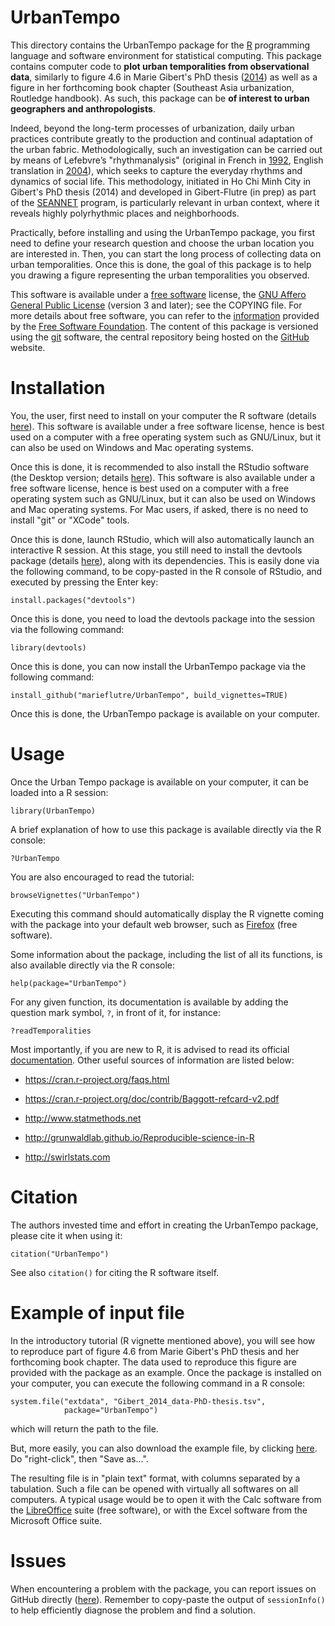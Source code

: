 **UrbanTempo**
==============

This directory contains the UrbanTempo package for the [R](https://www.r-project.org/) programming language and software environment for statistical computing.
This package contains computer code to **plot urban temporalities from observational data**, similarly to figure 4.6 in Marie Gibert's PhD thesis ([2014](https://www.academia.edu/7549254)) as well as a figure in her forthcoming book chapter (Southeast Asia urbanization, Routledge handbook).
As such, this package can be **of interest to urban geographers and anthropologists**.

Indeed, beyond the long-term processes of urbanization, daily urban practices contribute greatly to the production and continual adaptation of the urban fabric.
Methodologically, such an investigation can be carried out by means of Lefebvre’s "rhythmanalysis" (original in French in [1992](https://www.syllepse.net/lng_FR_srub_59_iprod_24-elements-de-rythmanalyse.html), English translation in [2004](https://www.bloomsbury.com/uk/rhythmanalysis-9781472507167/)), which seeks to capture the everyday rhythms and dynamics of social life.
This methodology, initiated in Ho Chi Minh City in Gibert's PhD thesis (2014) and developed in Gibert-Flutre (in prep) as part of the [SEANNET](https://ukna.asia/seannet) program, is particularly relevant in urban context, where it reveals highly polyrhythmic places and neighborhoods.

Practically, before installing and using the UrbanTempo package, you first need to define your research question and choose the urban location you are interested in.
Then, you can start the long process of collecting data on urban temporalities.
Once this is done, the goal of this package is to help you drawing a figure representing the urban temporalities you observed.

This software is available under a [free software](https://en.wikipedia.org/wiki/Free_software) license, the [GNU Affero General Public License](https://www.gnu.org/licenses/agpl.html) (version 3 and later); see the COPYING file.
For more details about free software, you can refer to the [information](https://www.gnu.org/philosophy/philosophy.en.html) provided by the [Free Software Foundation](https://en.wikipedia.org/wiki/Free_Software_Foundation).
The content of this package is versioned using the [git](http://www.git-scm.com/) software, the central repository being hosted on the [GitHub](https://github.com/marieflutre/UrbanTempo) website.


# Installation

You, the user, first need to install on your computer the R software (details [here](https://cloud.r-project.org/)).
This software is available under a free software license, hence is best used on a computer with a free operating system such as GNU/Linux, but it can also be used on Windows and Mac operating systems.

Once this is done, it is recommended to also install the RStudio software (the Desktop version; details [here](https://www.rstudio.com/products/rstudio/#Desktop)).
This software is also available under a free software license, hence is best used on a computer with a free operating system such as GNU/Linux, but it can also be used on Windows and Mac operating systems.
For Mac users, if asked, there is no need to install "git" or "XCode" tools.

Once this is done, launch RStudio, which will also automatically launch an interactive R session.
At this stage, you still need to install the devtools package (details [here](https://cran.r-project.org/package=devtools)), along with its dependencies.
This is easily done via the following command, to be copy-pasted in the R console of RStudio, and executed by pressing the Enter key:
```
install.packages("devtools")
```

Once this is done, you need to load the devtools package into the session via the following command:
```
library(devtools)
```

Once this is done, you can now install the UrbanTempo package via the following command:
```
install_github("marieflutre/UrbanTempo", build_vignettes=TRUE)
```

Once this is done, the UrbanTempo package is available on your computer.


# Usage

Once the Urban Tempo package is available on your computer, it can be loaded into a R session:
```
library(UrbanTempo)
```

A brief explanation of how to use this package is available directly via the R console:
```
?UrbanTempo
```

You are also encouraged to read the tutorial:
```
browseVignettes("UrbanTempo")
```

Executing this command should automatically display the R vignette coming with the package into your default web browser, such as [Firefox](https://en.wikipedia.org/wiki/Firefox) (free software).

Some information about the package, including the list of all its functions, is also available directly via the R console:
```
help(package="UrbanTempo")
```

For any given function, its documentation is available by adding the question mark symbol, `?`, in front of it, for instance:
```
?readTemporalities
```

Most importantly, if you are new to R, it is advised to read its official [documentation](https://cran.r-project.org/manuals.html).
Other useful sources of information are listed below:

* https://cran.r-project.org/faqs.html

* https://cran.r-project.org/doc/contrib/Baggott-refcard-v2.pdf

* http://www.statmethods.net

* http://grunwaldlab.github.io/Reproducible-science-in-R

* http://swirlstats.com


# Citation

The authors invested time and effort in creating the UrbanTempo package, please cite it when using it:
```
citation("UrbanTempo")
```

See also `citation()` for citing the R software itself.


# Example of input file

In the introductory tutorial (R vignette mentioned above), you will see how to reproduce part of figure 4.6 from Marie Gibert's PhD thesis and her forthcoming book chapter.
The data used to reproduce this figure are provided with the package as an example.
Once the package is installed on your computer, you can execute the following command in a R console:
```
system.file("extdata", "Gibert_2014_data-PhD-thesis.tsv",
            package="UrbanTempo")
```
which will return the path to the file.

But, more easily, you can also download the example file, by clicking [here](https://raw.githubusercontent.com/marieflutre/UrbanTempo/master/inst/extdata/Gibert_2014_data-PhD-thesis.tsv).
Do "right-click", then "Save as...".

The resulting file is in "plain text" format, with columns separated by a tabulation.
Such a file can be opened with virtually all softwares on all computers.
A typical usage would be to open it with the Calc software from the [LibreOffice](https://www.libreoffice.org/) suite (free software), or with the Excel software from the Microsoft Office suite.


# Issues

When encountering a problem with the package, you can report issues on GitHub directly ([here](https://github.com/marieflutre/UrbanTempo/issues)).
Remember to copy-paste the output of `sessionInfo()` to help efficiently diagnose the problem and find a solution.
